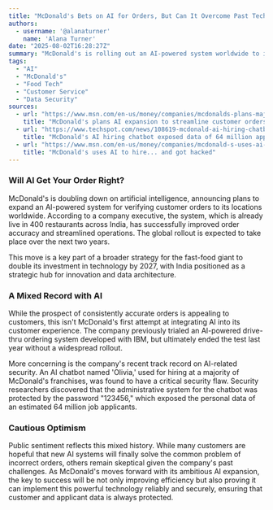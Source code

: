 ```yaml
---
title: "McDonald's Bets on AI for Orders, But Can It Overcome Past Tech Stumbles?"
authors:
  - username: '@alanaturner'
    name: 'Alana Turner'
date: "2025-08-02T16:28:27Z"
summary: "McDonald's is rolling out an AI-powered system worldwide to improve order accuracy, following a successful test in India. However, the company's history with AI includes a discontinued drive-thru project and a significant data breach, raising questions about this latest tech expansion."
tags:
  - "AI"
  - "McDonald's"
  - "Food Tech"
  - "Customer Service"
  - "Data Security"
sources:
  - url: "https://www.msn.com/en-us/money/companies/mcdonalds-plans-major-ai-expansion-to-streamline-customer-orders-executive-says/ar-AA1JK6yw"
    title: "McDonald's plans AI expansion to streamline customer orders, executive says"
  - url: "https://www.techspot.com/news/108619-mcdonald-ai-hiring-chatbot-exposed-data-64-million.html"
    title: "McDonald's AI hiring chatbot exposed data of 64 million applicants with \"123456\" password"
  - url: "https://www.msn.com/en-us/money/companies/mcdonald-s-uses-ai-to-hire-and-got-hacked/ar-AA1IB0vm"
    title: "McDonald's uses AI to hire... and got hacked"
---
```


### Will AI Get Your Order Right?

McDonald's is doubling down on artificial intelligence, announcing plans to expand an AI-powered system for verifying customer orders to its locations worldwide. According to a company executive, the system, which is already live in 400 restaurants across India, has successfully improved order accuracy and streamlined operations. The global rollout is expected to take place over the next two years.

This move is a key part of a broader strategy for the fast-food giant to double its investment in technology by 2027, with India positioned as a strategic hub for innovation and data architecture.

### A Mixed Record with AI

While the prospect of consistently accurate orders is appealing to customers, this isn't McDonald's first attempt at integrating AI into its customer experience. The company previously trialed an AI-powered drive-thru ordering system developed with IBM, but ultimately ended the test last year without a widespread rollout.

More concerning is the company's recent track record on AI-related security. An AI chatbot named 'Olivia,' used for hiring at a majority of McDonald's franchises, was found to have a critical security flaw. Security researchers discovered that the administrative system for the chatbot was protected by the password "123456," which exposed the personal data of an estimated 64 million job applicants.

### Cautious Optimism

Public sentiment reflects this mixed history. While many customers are hopeful that new AI systems will finally solve the common problem of incorrect orders, others remain skeptical given the company's past challenges. As McDonald's moves forward with its ambitious AI expansion, the key to success will be not only improving efficiency but also proving it can implement this powerful technology reliably and securely, ensuring that customer and applicant data is always protected.
